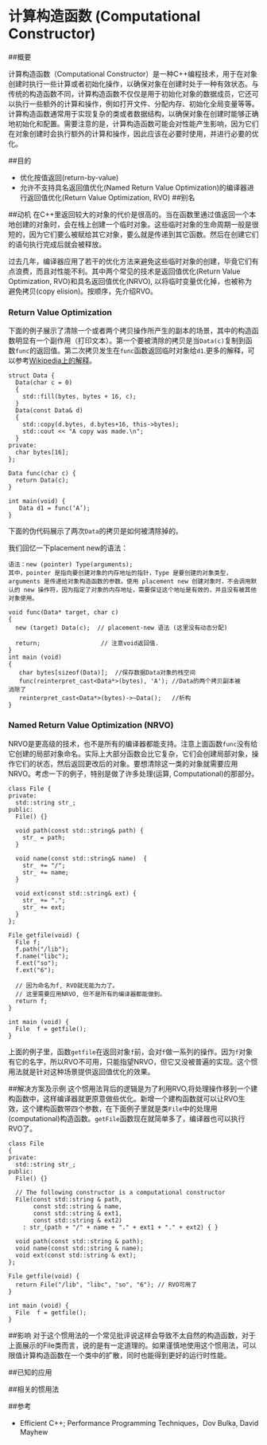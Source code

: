 # 计算构造函数 (Computational Constructor)
##概要

计算构造函数（Computational  Constructor）是一种C++编程技术，用于在对象创建时执行一些计算或者初始化操作，以确保对象在创建时处于一种有效状态。与传统的构造函数不同，计算构造函数不仅仅是用于初始化对象的数据成员，它还可以执行一些额外的计算和操作，例如打开文件、分配内存、初始化全局变量等等。计算构造函数通常用于实现复杂的类或者数据结构，以确保对象在创建时能够正确地初始化和配置。需要注意的是，计算构造函数可能会对性能产生影响，因为它们在对象创建时会执行额外的计算和操作，因此应该在必要时使用，并进行必要的优化。

##目的

* 优化按值返回(return-by-value)
* 允许不支持具名返回值优化(Named Return Value Optimization)的编译器进行返回值优化(Return Value Optimization, RVO)
##别名

##动机
在C++里返回较大的对象的代价是很高的。当在函数里通过值返回一个本地创建的对象时，会在栈上创建一个临时对象。这些临时对象的生命周期一般是很短的，因为它们要么被赋给其它对象，要么就是传递到其它函数。然后在创建它们的语句执行完成后就会被释放。

过去几年，编译器应用了若干的优化方法来避免这些临时对象的创建，毕竟它们有点浪费，而且对性能不利。其中两个常见的技术是返回值优化(Return Value Optimization, RVO)和具名返回值优化(NRVO), 以将临时变量优化掉，也被称为避免拷贝(copy elision)。按顺序，先介绍RVO。

### Return Value Optimization
下面的例子展示了清除一个或者两个拷贝操作所产生的副本的场景，其中的构造函数明显有一个副作用（打印文本）。第一个要被清除的拷贝是当`Data(c)`复制到函数`func`的返回值。第二次拷贝发生在`func`函数返回临时对象给`d1`.更多的解释，可以参考[Wikipedia上的解释](http://en.wikipedia.org/wiki/Return_value_optimization)。
```
struct Data {
  Data(char c = 0)
  {
    std::fill(bytes, bytes + 16, c);
  }
  Data(const Data& d)
  {
    std::copy(d.bytes, d.bytes+16, this->bytes);
    std::cout << "A copy was made.\n";
  }
private:
  char bytes[16];
};

Data func(char c) {
  return Data(c);
}

int main(void) {
   Data d1 = func(‘A’);
}
```

下面的伪代码展示了两次`Data`的拷贝是如何被清除掉的。

我们回忆一下placement new的语法：

```
语法：new (pointer) Type(arguments);
其中，pointer 是指向要创建对象的内存地址的指针，Type 是要创建的对象类型，arguments 是传递给对象构造函数的参数。使用 placement new 创建对象时，不会调用默认的 new 操作符，因为指定了对象的内存地址，需要保证这个地址是有效的，并且没有被其他对象使用。
```

```
void func(Data* target, char c)
{
  new (target) Data(c);  // placement-new 语法 (这里没有动态分配)

  return;                 // 注意void返回值.
}
int main (void)
{
   char bytes[sizeof(Data)];  //保存数据Data对象的栈空间
   func(reinterpret_cast<Data*>(bytes), 'A'); //Data的两个拷贝副本被												消除了
   reinterpret_cast<Data*>(bytes)->~Data();   //析构
}
```
### Named Return Value Optimization (NRVO)

NRVO是更高级的技术，也不是所有的编译器都能支持。注意上面函数`func`没有给它创建的局部对象命名。实际上大部分函数会比它复杂，它们会创建局部对象，操作它们的状态，然后返回更改后的对象。要想清除这一类的对象就需要应用NRVO。考虑一下的例子，特别是做了许多处理(运算, Computational)的那部分。
```
class File {
private:
  std::string str_;
public:
  File() {}
  
  void path(const std::string& path) {
    str_ = path;
  }
  
  void name(const std::string& name)  {
    str_ += "/";
    str_ += name;
  }
  
  void ext(const std::string& ext) {
    str_ += ".";
    str_ += ext;
  }
};

File getfile(void) {
  File f;
  f.path("/lib");
  f.name("libc");
  f.ext("so");
  f.ext("6");

  // 因为命名为f, RVO就无能为力了。
  // 这里需要应用NRVO, 但不是所有的编译器都能做到。
  return f;
}

int main (void) {
  File  f = getfile();
}
```
上面的例子里，函数`getfile`在返回对象`f`前，会对`f`做一系列的操作。因为`f`对象有它的名字，所以RVO不可用，只能指望NRVO，但它又没被普遍的实现。这个惯用法就是针对这种场景提供返回值优化的效果。

##解决方案及示例
这个惯用法背后的逻辑是为了利用RVO,将处理操作移到一个建构函数中，这样编译器就更原意做些优化。新增一个建构函数就可以让RVO生效，这个建构函数带四个参数，在下面例子里就是类`File`中的处理用(computational)构造函数。`getFile`函数现在就简单多了，编译器也可以执行RVO了。

```
class File
{
private:
  std::string str_;
public:
  File() {}

  // The following constructor is a computational constructor
  File(const std::string & path,
       const std::string & name,
       const std::string & ext1,
       const std::string & ext2)
    : str_(path + "/" + name + "." + ext1 + "." + ext2) { }

  void path(const std::string & path);
  void name(const std::string & name);
  void ext(const std::string & ext);
};

File getfile(void) {
  return File("/lib", "libc", "so", "6"); // RVO可用了
}

int main (void) {
  File  f = getfile();
}
```

##影响
对于这个惯用法的一个常见批评说这样会导致不太自然的构造函数，对于上面展示的File类而言，说的是有一定道理的。如果谨慎地使用这个惯用法，可以限值计算构造函数在一个类中的扩散，同时也能得到更好的运行时性能。

##已知的应用

##相关的惯用法

##参考
* Efficient C++; Performance Programming Techniques，Dov Bulka, David Mayhew
